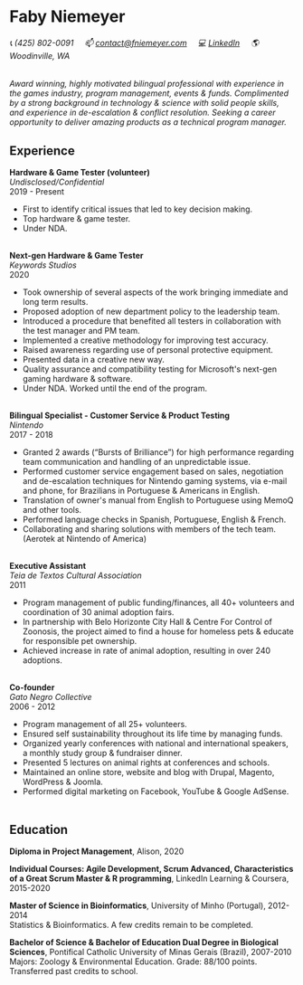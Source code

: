 # Faby Niemeyer

###### :telephone_receiver: (425) 802-0091 &nbsp; &nbsp; :mailbox: <contact@fniemeyer.com> &nbsp; &nbsp; :computer: [LinkedIn](https://www.linkedin.com/in/fabyf/) &nbsp; &nbsp; :earth_americas: Woodinville, WA

*Award winning, highly motivated bilingual professional with experience in the games industry, program management, events & funds. Complimented by a strong background in technology & science with solid people skills, and experience in de-escalation & conflict resolution. Seeking a career opportunity to deliver amazing products as a technical program manager.*

## Experience
**Hardware & Game Tester (volunteer)**    
*Undisclosed/Confidential*  
2019 - Present  
- First to identify critical issues that led to key decision making. 
- Top hardware & game tester. 
- Under NDA.    </br></br>


**Next-gen Hardware & Game Tester**    
*Keywords Studios*  
2020  
- Took ownership of several aspects of the work bringing immediate and long term results.
- Proposed adoption of new department policy to the leadership team. 
- Introduced a procedure that benefited all testers in collaboration with the test manager and PM team. 
- Implemented a creative methodology for improving test accuracy. 
- Raised awareness regarding use of personal protective equipment. 
- Presented data in a creative new way. 
- Quality assurance and compatibility testing for Microsoft's next-gen gaming hardware & software. 
- Under NDA. Worked until the end of the program.    </br></br>

**Bilingual Specialist - Customer Service & Product Testing**  
*Nintendo*  
2017 - 2018  
- Granted 2 awards (“Bursts of Brilliance”) for high performance regarding team communication and handling of an unpredictable issue.
- Performed customer service engagement based on sales, negotiation and de-escalation techniques for Nintendo gaming systems, via e-mail and phone, for Brazilians in Portuguese & Americans in English. 
- Translation of owner's manual from English to Portuguese using MemoQ and other tools. 
- Performed language checks in Spanish, Portuguese, English & French.
- Collaborating and sharing solutions with members of the tech team.  
(Aerotek at Nintendo of America)    </br></br>

**Executive Assistant**  
*Teia de Textos Cultural Association*  
2011  
- Program management of public funding/finances, all 40+ volunteers and coordination of 30 animal adoption fairs.
- In partnership with Belo Horizonte City Hall & Centre For Control of Zoonosis, the project aimed to find a house for homeless pets & educate for responsible pet ownership.
- Achieved increase in rate of animal adoption, resulting in over 240 adoptions.     </br></br>

**Co-founder**  
*Gato Negro Collective*  
2006 - 2012  
- Program management of all 25+ volunteers.
- Ensured self sustainability throughout its life time by managing funds.
- Organized yearly conferences with national and international speakers, a monthly study group & fundraiser dinner.
- Presented 5 lectures on animal rights at conferences and schools.
- Maintained an online store, website and blog with Drupal, Magento, WordPress & Joomla.
- Performed digital marketing on Facebook, YouTube & Google AdSense.    </br></br>

## Education  
**Diploma in Project Management**, Alison, 2020  

**Individual Courses: Agile Development, Scrum Advanced, Characteristics of a Great Scrum Master & R programming**, LinkedIn Learning & Coursera, 2015-2020  

**Master of Science in Bioinformatics**, University of Minho (Portugal), 2012-2014  
Statistics & Bioinformatics. A few credits remain to be completed.  

**Bachelor of Science & Bachelor of Education Dual Degree in Biological Sciences**, Pontifical Catholic University of Minas Gerais (Brazil), 2007-2010  
Majors: Zoology & Environmental Education. Grade: 88/100 points. Transferred past credits to school.
